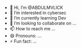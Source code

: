 - 👋 Hi, I’m @ABDULMVLICK
- 👀 I’m interested in cybersec
- 🌱 I’m currently learning Dev
- 💞️ I’m looking to collaborate on ...
- 📫 How to reach me ...
- 😄 Pronouns: ...
- ⚡ Fun fact: ...

<!---
ABDULMVLICK/ABDULMVLICK is a ✨ special ✨ repository because its `README.md` (this file) appears on your GitHub profile.
You can click the Preview link to take a look at your changes.
--->
